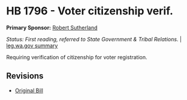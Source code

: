 # HB 1796 - Voter citizenship verif.
**Primary Sponsor:** [Robert Sutherland](/person/leg/sutherla_ro.md)

*Status: First reading, referred to State Government & Tribal Relations.* | [leg.wa.gov summary](https://app.leg.wa.gov/billsummary?BillNumber=1796&Year=2021)

Requiring verification of citizenship for voter registration.

## Revisions
* [Original Bill](1/)